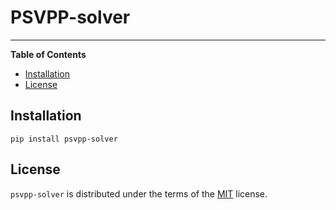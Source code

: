 # PSVPP-solver

<!-- [![PyPI - Version](https://img.shields.io/pypi/v/psvpp-solver.svg)](https://pypi.org/project/psvpp-solver) -->
<!-- [![PyPI - Python Version](https://img.shields.io/pypi/pyversions/psvpp-solver.svg)](https://pypi.org/project/psvpp-solver) -->

-----

**Table of Contents**

- [Installation](#installation)
- [License](#license)

## Installation

```console
pip install psvpp-solver
```

## License

`psvpp-solver` is distributed under the terms of the [MIT](https://spdx.org/licenses/MIT.html) license.
